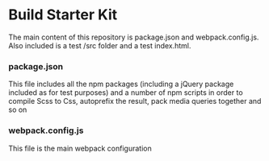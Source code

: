 # Build Starter Kit

The main content of this repository is package.json and webpack.config.js.
Also included is a test /src folder and a test index.html.

### package.json

This file includes all the npm packages (including a jQuery package included as for test purposes) and a number of npm scripts in order to compile Scss to Css, autoprefix the result, pack media queries together and so on

### webpack.config.js

This file is the main webpack configuration

